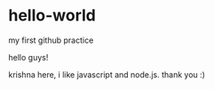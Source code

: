 # hello-world
my first github practice

hello guys! 

krishna here, i like javascript and node.js.
thank you :)
